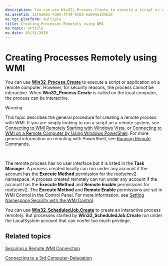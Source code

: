 ```yaml
---
description: You can use Win32\_Process.Create to execute a script or application on a remote computer. However, for security reasons, the process cannot be interactive. When Win32\_Process.Create is called on the local computer, the process can be interactive.
ms.assetid: 11fea8b1-7d05-4f44-9103-ea804a1d4b38
ms.tgt_platform: multiple
title: Creating Processes Remotely using WMI
ms.topic: article
ms.date: 05/31/2018
---
```


# Creating Processes Remotely using WMI

You can use [**Win32\_Process.Create**](/windows/desktop/CIMWin32Prov/create-method-in-class-win32-process) to execute a script or application on a remote computer. However, for security reasons, the process cannot be interactive. When **Win32\_Process.Create** is called on the local computer, the process can be interactive.

> [!WARNING]
> This topic describes the general procedure for creating a remote process with WMI. If you are simply looking to run a script on a remote system, see [Connecting to WMI Remotely Starting with Windows Vista](connecting-to-wmi-remotely-starting-with-vista.md), or [Connecting to WMI on a Remote Computer by Using Windows PowerShell](connecting-to-wmi-on-a-remote-computer-by-using-powershell.md). For more general information on remoting with PowerShell, see [Running Remote Commands](/powershell/scripting/learn/remoting/running-remote-commands?view=powershell-7.2).

 

The remote process has no user interface but it is listed in the **Task Manager**. A process created locally can run under any account if the account has the **Execute Method** permission for the root\\cimv2 namespace. A process created remotely can run under any account if the account has the **Execute Method** and **Remote Enable** permissions for root\\cimv2. The **Execute Method** and **Remote Enable** permissions are set in WMI Control in the Control Panel. For more information, see [Setting Namespace Security with the WMI Control](setting-namespace-security-with-the-wmi-control.md).

You can use [**Win32\_ScheduledJob.Create**](/windows/desktop/CIMWin32Prov/create-method-in-class-win32-scheduledjob) to create an interactive process remotely. But processes started by **Win32\_ScheduledJob.Create** run under the LocalSystem account that can confer too much privilege.

## Related topics

<dl> <dt>

[Securing a Remote WMI Connection](securing-a-remote-wmi-connection.md)
</dt> <dt>

[Connecting to a 3rd Computer-Delegation](connecting-to-a-3rd-computer-delegation.md)
</dt> </dl>

 

 

